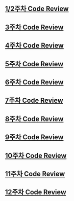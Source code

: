 ## [1/2주차 Code Review]() ## 
## [3주차 Code Review]() ## 
## [4주차 Code Review]() ## 
## [5주차 Code Review]() ## 
## [6주차 Code Review]() ## 
## [7주차 Code Review]() ## 
## [8주차 Code Review]() ## 
## [9주차 Code Review]() ## 
## [10주차 Code Review]() ## 
## [11주차 Code Review]() ## 
## [12주차 Code Review]() ## 
